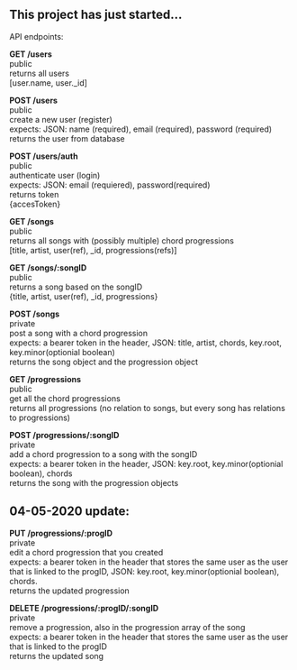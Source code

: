 ## This project has just started...

API endpoints:

**GET /users**  
public  
returns all users  
[user.name, user._id]

**POST /users**  
public  
create a new user (register)  
expects: JSON: name (required), email (required), password (required)  
returns the user from database

**POST /users/auth**  
public  
authenticate user (login)  
expects: JSON: email (requiered), password(required)  
returns token  
{accesToken}

**GET /songs**  
public  
returns all songs with (possibly multiple) chord progressions  
[title, artist, user(ref), _id, progressions(refs)]  

**GET /songs/:songID**  
public  
returns a song based on the songID  
{title, artist, user(ref), _id, progressions}  

**POST /songs**  
private  
post a song with a chord progression  
expects: a bearer token in the header, JSON: title, artist, chords, key.root, key.minor(optionial boolean)  
returns the song object and the progression object

**GET /progressions**  
public  
get all the chord progressions  
returns all progressions (no relation to songs, but every song has relations to progressions)

**POST /progressions/:songID**  
private  
add a chord progression to a song with the songID  
expects: a bearer token in the header, JSON: key.root, key.minor(optionial boolean), chords  
returns the song with the progression objects

## 04-05-2020 update:  

**PUT /progressions/:progID**  
private  
edit a chord progression that you created  
expects: a bearer token in the header that stores the same user as the user that is linked to the progID, JSON: key.root, key.minor(optionial boolean), chords.  
returns the updated progression

**DELETE /progressions/:progID/:songID**  
private  
remove a progression, also in the progression array of the song  
expects: a bearer token in the header that stores the same user as the user that is linked to the progID  
returns the updated song
    
